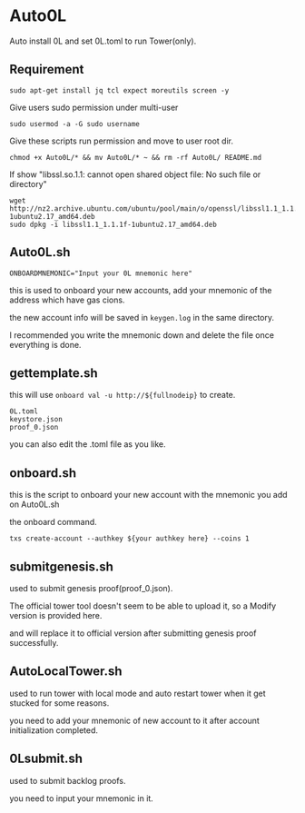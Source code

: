 # Auto0L
Auto install 0L and set 0L.toml to run Tower(only).

## Requirement
```
sudo apt-get install jq tcl expect moreutils screen -y
```
Give users sudo permission under multi-user
```
sudo usermod -a -G sudo username
```
Give these scripts run permission and move to user root dir.
```
chmod +x Auto0L/* && mv Auto0L/* ~ && rm -rf Auto0L/ README.md
```
If show "libssl.so.1.1: cannot open shared object file: No such file or directory"
```
wget http://nz2.archive.ubuntu.com/ubuntu/pool/main/o/openssl/libssl1.1_1.1.1f-1ubuntu2.17_amd64.deb
sudo dpkg -i libssl1.1_1.1.1f-1ubuntu2.17_amd64.deb
```

## Auto0L.sh
```
ONBOARDMNEMONIC="Input your 0L mnemonic here"
```
this is used to onboard your new accounts, add your mnemonic of the address which have gas cions.

the new account info will be saved in `keygen.log` in the same directory.

I recommended you write the mnemonic down and delete the file once everything is done.

## gettemplate.sh
this will use `onboard val -u http://${fullnodeip}` to create. 
```
0L.toml 
keystore.json
proof_0.json
```
you can also edit the .toml file as you like.

## onboard.sh
this is the script to onboard your new account with the mnemonic you add on Auto0L.sh

the onboard command.
```
txs create-account --authkey ${your authkey here} --coins 1
```

## submitgenesis.sh
used to submit genesis proof(proof_0.json).

The official tower tool doesn't seem to be able to upload it, so a Modify version is provided here.

and will replace it to official version after submitting genesis proof successfully.

## AutoLocalTower.sh
used to run tower with local mode and auto restart tower when it get stucked for some reasons.

you need to add your mnemonic of new account to it after account initialization completed.

## 0Lsubmit.sh
used to submit backlog proofs.

you need to input your mnemonic in it.
